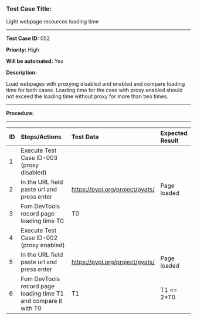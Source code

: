 
### Test Case Title: ###

 Light webpage resources loading time								

---
**Test Case ID:** 052

**Priority:** High

**Will be automated:** Yes

**Description:**

Load webpages with proxying disabled and enabled and compare loading time for both cases. Loading time for the case with proxy enabled should not exceed
the loading time without proxy for more than two times.

---

**Procedure:**

___

|      ID       | Steps/Actions |  Test Data  | Expected Result |
| :------------ |:--------------| :---------- | :-------------- |
|       1       | Execute Test Case ID-003 (proxy disabled) |  |  |
|       2       | In the URL field paste url and press enter | https://pypi.org/project/pyats/ | Page loaded |
|       3       | Fom DevTools record page loading time T0 | T0 |  |
|       4       | Execute Test Case ID-002 (proxy enabled) |  |  |
|       5       | In the URL field paste url and press enter | https://pypi.org/project/pyats/ | Page loaded |
|       6       | Fom DevTools record page loading time T1 and compare it with T0 | T1 | T1 <= 2*T0 |


